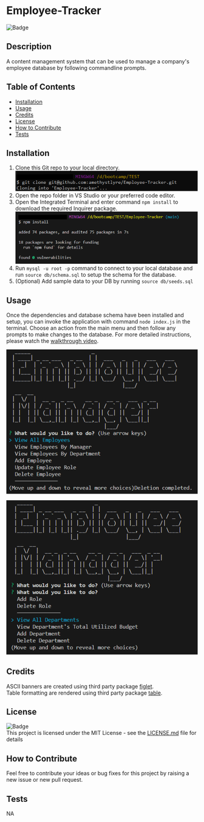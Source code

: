 # Employee-Tracker
![Badge](https://img.shields.io/badge/License-MIT-yellow)

## Description
    
A content management system that can be used to manage a company's employee database by following commandline prompts.
    
## Table of Contents
    
- [Installation](#installation)
- [Usage](#usage)
- [Credits](#credits)
- [License](#license)
- [How to Contribute](#how-to-contribute)
- [Tests](#tests)
    
## Installation
    
1. Clone this Git repo to your local directory.<br>
![screenshot](./images/Screenshot1.png)<br>
2. Open the repo folder in VS Studio or your preferred code editor.<br>
3. Open the Integrated Terminal and enter command `npm install` to download the required Inquirer package.<br>
![screenshot](./images/Screenshot2.png)
4. Run ```mysql -u root -p``` command to connect to your local database and run ```source db/schema.sql``` to setup the schema for the database.
5. (Optional) Add sample data to your DB by running ```source db/seeds.sql```

## Usage
    
Once the dependencies and database schema have been installed and setup, you can invoke the application with command `node index.js` in the terminal. Choose an action from the main menu and then follow any prompts to make changes to the database. For more detailed instructions, please watch the [walkthrough video](https:..).<br>

![screenshot](./images/Screenshot3.png)

![screenshot](./images/Screenshot4.png)
    
## Credits
ASCII banners are created using third party package [figlet](https://www.npmjs.com/package/figlet).<br>
Table formatting are rendered using third party package [table](https://www.npmjs.com/package/table).

## License
![Badge](https://img.shields.io/badge/License-MIT-yellow)<br>
This project is licensed under the MIT License - see the [LICENSE.md](license) file for details    
 
## How to Contribute
    
Feel free to contribute your ideas or bug fixes for this project by raising a new issue or new pull request.
    
## Tests
    
NA
